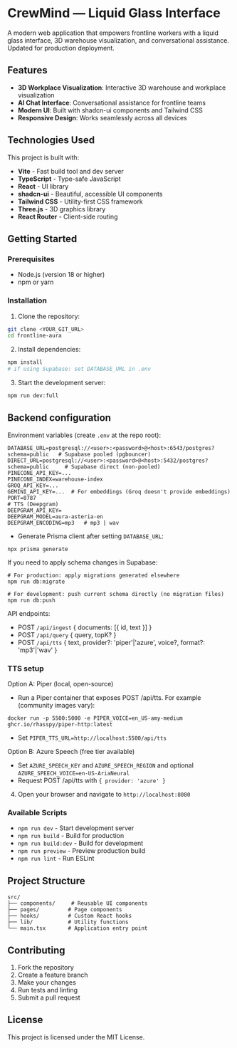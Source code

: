 # CrewMind — Liquid Glass Interface

A modern web application that empowers frontline workers with a liquid glass interface, 3D warehouse visualization, and conversational assistance. Updated for production deployment.

## Features

- **3D Workplace Visualization**: Interactive 3D warehouse and workplace visualization
- **AI Chat Interface**: Conversational assistance for frontline teams
- **Modern UI**: Built with shadcn-ui components and Tailwind CSS
- **Responsive Design**: Works seamlessly across all devices

## Technologies Used

This project is built with:

- **Vite** - Fast build tool and dev server
- **TypeScript** - Type-safe JavaScript
- **React** - UI library
- **shadcn-ui** - Beautiful, accessible UI components
- **Tailwind CSS** - Utility-first CSS framework
- **Three.js** - 3D graphics library
- **React Router** - Client-side routing

## Getting Started

### Prerequisites

- Node.js (version 18 or higher)
- npm or yarn

### Installation

1. Clone the repository:
```bash
git clone <YOUR_GIT_URL>
cd frontline-aura
```

2. Install dependencies:
```bash
npm install
# if using Supabase: set DATABASE_URL in .env
```

3. Start the development server:
```bash
npm run dev:full
```
## Backend configuration

Environment variables (create `.env` at the repo root):

```
DATABASE_URL=postgresql://<user>:<password>@<host>:6543/postgres?schema=public   # Supabase pooled (pgbouncer)
DIRECT_URL=postgresql://<user>:<password>@<host>:5432/postgres?schema=public     # Supabase direct (non-pooled)
PINECONE_API_KEY=...
PINECONE_INDEX=warehouse-index
GROQ_API_KEY=...
GEMINI_API_KEY=...  # For embeddings (Groq doesn't provide embeddings)
PORT=8787
# TTS (Deepgram)
DEEPGRAM_API_KEY=
DEEPGRAM_MODEL=aura-asteria-en
DEEPGRAM_ENCODING=mp3   # mp3 | wav
```

- Generate Prisma client after setting `DATABASE_URL`:
```
npx prisma generate
```

If you need to apply schema changes in Supabase:
```
# For production: apply migrations generated elsewhere
npm run db:migrate

# For development: push current schema directly (no migration files)
npm run db:push
```

API endpoints:
- POST `/api/ingest` { documents: [{ id, text }] }
- POST `/api/query` { query, topK? }
- POST `/api/tts` { text, provider?: 'piper'|'azure', voice?, format?: 'mp3'|'wav' }
### TTS setup

Option A: Piper (local, open-source)
- Run a Piper container that exposes POST /api/tts. For example (community images vary):
```
docker run -p 5500:5000 -e PIPER_VOICE=en_US-amy-medium ghcr.io/rhasspy/piper-http:latest
```
- Set `PIPER_TTS_URL=http://localhost:5500/api/tts`

Option B: Azure Speech (free tier available)
- Set `AZURE_SPEECH_KEY` and `AZURE_SPEECH_REGION` and optional `AZURE_SPEECH_VOICE=en-US-AriaNeural`
- Request POST /api/tts with `{ provider: 'azure' }`

4. Open your browser and navigate to `http://localhost:8080`

### Available Scripts

- `npm run dev` - Start development server
- `npm run build` - Build for production
- `npm run build:dev` - Build for development
- `npm run preview` - Preview production build
- `npm run lint` - Run ESLint

## Project Structure

```
src/
├── components/     # Reusable UI components
├── pages/         # Page components
├── hooks/         # Custom React hooks
├── lib/           # Utility functions
└── main.tsx       # Application entry point
```

## Contributing

1. Fork the repository
2. Create a feature branch
3. Make your changes
4. Run tests and linting
5. Submit a pull request

## License

This project is licensed under the MIT License.
